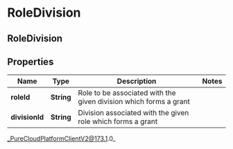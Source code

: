# RoleDivision

## RoleDivision

## Properties

|Name | Type | Description | Notes|
|------------ | ------------- | ------------- | -------------|
| **roleId** | **String** | Role to be associated with the given division which forms a grant | |
| **divisionId** | **String** | Division associated with the given role which forms a grant | |



_PureCloudPlatformClientV2@173.1.0_
